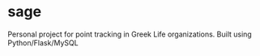 # sage
Personal project for point tracking in Greek Life organizations. Built using Python/Flask/MySQL
